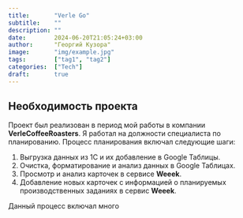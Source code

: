 ```yaml
---
title:       "Verle Go"
subtitle:    ""
description: ""
date:        2024-06-20T21:05:24+03:00
author:      "Георгий Кузора"
image:       "img/example.jpg"
tags:        ["tag1", "tag2"]
categories:  ["Tech"]
draft:       true
---
```

## Необходимость проекта

Проект был реализован в период мой работы в компании **VerleCoffeeRoasters**. Я работал на должности специалиста по планированию. Процесс планирования включал следующие шаги:

1. Выгрузка данных из 1C и их добавление в Google Таблицы.
2. Очистка, форматирование и анализ данных в Google Таблицах.
3. Просмотр и анализ карточек в сервисе **Weeek**.
4. Добавление новых карточек с информацией о планируемых производственных заданиях в сервис **Weeek**.

Данный процесс включал много 
